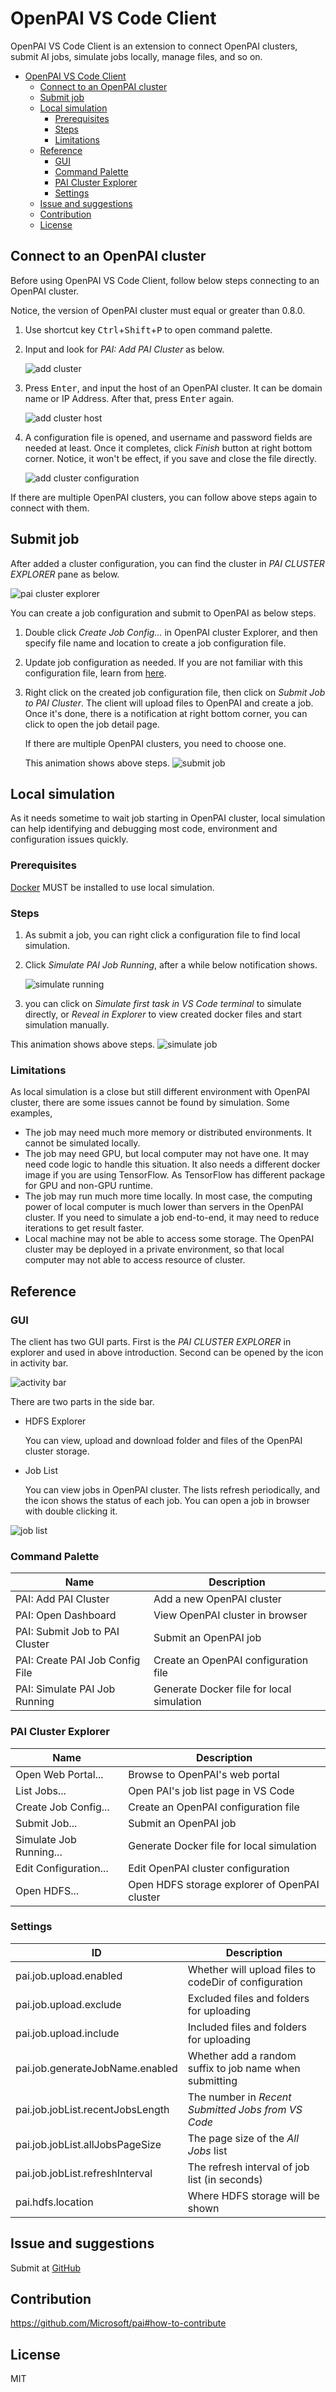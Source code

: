 # OpenPAI VS Code Client

OpenPAI VS Code Client is an extension to connect OpenPAI clusters, submit AI jobs, simulate jobs locally, manage files, and so on.

- [OpenPAI VS Code Client](#openpai-vs-code-client)
  - [Connect to an OpenPAI cluster](#connect-to-an-openpai-cluster)
  - [Submit job](#submit-job)
  - [Local simulation](#local-simulation)
    - [Prerequisites](#prerequisites)
    - [Steps](#steps)
    - [Limitations](#limitations)
  - [Reference](#reference)
    - [GUI](#gui)
    - [Command Palette](#command-palette)
    - [PAI Cluster Explorer](#pai-cluster-explorer)
    - [Settings](#settings)
  - [Issue and suggestions](#issue-and-suggestions)
  - [Contribution](#contribution)
  - [License](#license)

## Connect to an OpenPAI cluster

Before using OpenPAI VS Code Client, follow below steps connecting to an OpenPAI cluster.

Notice, the version of OpenPAI cluster must equal or greater than 0.8.0.

1. Use shortcut key <kbd>Ctrl</kbd>+<kbd>Shift</kbd>+<kbd>P</kbd> to open command palette.
2. Input and look for *PAI: Add PAI Cluster* as below.

    ![add cluster](https://raw.githubusercontent.com/Microsoft/pai/master/contrib/pai_vscode/assets/add_cluster.png)

3. Press <kbd>Enter</kbd>, and input the host of an OpenPAI cluster. It can be domain name or IP Address. After that, press <kbd>Enter</kbd> again.

    ![add cluster host](https://raw.githubusercontent.com/Microsoft/pai/master/contrib/pai_vscode/assets/add_cluster_host.png)

4. A configuration file is opened, and username and password fields are needed at least. Once it completes, click *Finish* button at right bottom corner. Notice, it won't be effect, if you save and close the file directly.

    ![add cluster configuration](https://raw.githubusercontent.com/Microsoft/pai/master/contrib/pai_vscode/assets/add-cluster-finish.png)

If there are multiple OpenPAI clusters, you can follow above steps again to connect with them.

## Submit job

After added a cluster configuration, you can find the cluster in *PAI CLUSTER EXPLORER* pane as below.

![pai cluster explorer](https://raw.githubusercontent.com/Microsoft/pai/master/contrib/pai_vscode/assets/pai_cluster_explorer.png)

You can create a job configuration and submit to OpenPAI as below steps.

1. Double click *Create Job Config...* in OpenPAI cluster Explorer, and then specify file name and location to create a job configuration file.
2. Update job configuration as needed. If you are not familiar with this configuration file, learn from [here](https://github.com/Microsoft/pai/blob/master/docs/user/training.md#learn-hello-world-job).
3. Right click on the created job configuration file, then click on *Submit Job to PAI Cluster*. The client will upload files to OpenPAI and create a job. Once it's done, there is a notification at right bottom corner, you can click to open the job detail page.

    If there are multiple OpenPAI clusters, you need to choose one.

    This animation shows above steps.
    ![submit job](https://raw.githubusercontent.com/Microsoft/pai/master/contrib/pai_vscode/assets/submit-job.gif)

## Local simulation

As it needs sometime to wait job starting in OpenPAI cluster, local simulation can help identifying and debugging most code, environment and configuration issues quickly.

### Prerequisites

[Docker](https://docs.docker.com/install/) MUST be installed to use local simulation.

### Steps

1. As submit a job, you can right click a configuration file to find local simulation.
2. Click *Simulate PAI Job Running*, after a while below notification shows.

    ![simulate running](https://raw.githubusercontent.com/Microsoft/pai/master/contrib/pai_vscode/assets/simulate_running.png)

3. you can click on *Simulate first task in VS Code terminal* to simulate directly, or *Reveal in Explorer* to view created docker files and start simulation manually.

This animation shows above steps.
![simulate job](https://raw.githubusercontent.com/Microsoft/pai/master/contrib/pai_vscode/assets/simulate-job.gif)

### Limitations

As local simulation is a close but still different environment with OpenPAI cluster, there are some issues cannot be found by simulation. Some examples,

- The job may need much more memory or distributed environments. It cannot be simulated locally.
- The job may need GPU, but local computer may not have one. It may need code logic to handle this situation. It also needs a different docker image if you are using TensorFlow. As TensorFlow has different package for GPU and non-GPU runtime.
- The job may run much more time locally. In most case, the computing power of local computer is much lower than servers in the OpenPAI cluster. If you need to simulate a job end-to-end, it may need to reduce iterations to get result faster.
- Local machine may not be able to access some storage. The OpenPAI cluster may be deployed in a private environment, so that local computer may not able to access resource of cluster.

## Reference

### GUI

The client has two GUI parts. First is the *PAI CLUSTER EXPLORER* in explorer and used in above introduction. Second can be opened by the icon in activity bar.

![activity bar](https://raw.githubusercontent.com/Microsoft/pai/master/contrib/pai_vscode/assets/activity_bar.png)

There are two parts in the side bar.

- HDFS Explorer

    You can view, upload and download folder and files of the OpenPAI cluster storage.

- Job List

    You can view jobs in OpenPAI cluster. The lists refresh periodically, and the icon shows the status of each job. You can open a job in browser with double clicking it.

![job list](https://raw.githubusercontent.com/Microsoft/pai/master/contrib/pai_vscode/assets/job-list.png)

### Command Palette

| Name                            | Description                               |
| ------------------------------- | ----------------------------------------- |
| PAI: Add PAI Cluster            | Add a new OpenPAI cluster                 |
| PAI: Open Dashboard             | View OpenPAI cluster in browser           |
| PAI: Submit Job to PAI Cluster  | Submit an OpenPAI job                     |
| PAI: Create PAI Job Config File | Create an OpenPAI configuration file      |
| PAI: Simulate PAI Job Running   | Generate Docker file for local simulation |

### PAI Cluster Explorer

| Name                    | Description                                   |
| ----------------------- | --------------------------------------------- |
| Open Web Portal...      | Browse to OpenPAI's web portal                |
| List Jobs...            | Open PAI's job list page in VS Code           |
| Create Job Config...    | Create an OpenPAI configuration file          |
| Submit Job...           | Submit an OpenPAI job                         |
| Simulate Job Running... | Generate Docker file for local simulation     |
| Edit Configuration...   | Edit OpenPAI cluster configuration            |
| Open HDFS...            | Open HDFS storage explorer of OpenPAI cluster |

### Settings

| ID                               | Description                                             |
| -------------------------------- | ------------------------------------------------------- |
| pai.job.upload.enabled           | Whether will upload files to codeDir of configuration   |
| pai.job.upload.exclude           | Excluded files and folders for uploading                |
| pai.job.upload.include           | Included files and folders for uploading                |
| pai.job.generateJobName.enabled  | Whether add a random suffix to job name when submitting |
| pai.job.jobList.recentJobsLength | The number in *Recent Submitted Jobs from VS Code*      |
| pai.job.jobList.allJobsPageSize  | The page size of the *All Jobs* list                    |
| pai.job.jobList.refreshInterval  | The refresh interval of job list (in seconds)           |
| pai.hdfs.location                | Where HDFS storage will be shown                        |

## Issue and suggestions

Submit at [GitHub](https://github.com/Microsoft/pai/issues)

## Contribution

https://github.com/Microsoft/pai#how-to-contribute

## License

MIT
